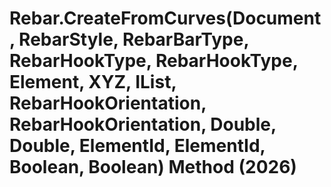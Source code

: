 # Rebar.CreateFromCurves(Document, RebarStyle, RebarBarType, RebarHookType, RebarHookType, Element, XYZ, IList<Curve>, RebarHookOrientation, RebarHookOrientation, Double, Double, ElementId, ElementId, Boolean, Boolean) Method (2026)

﻿
